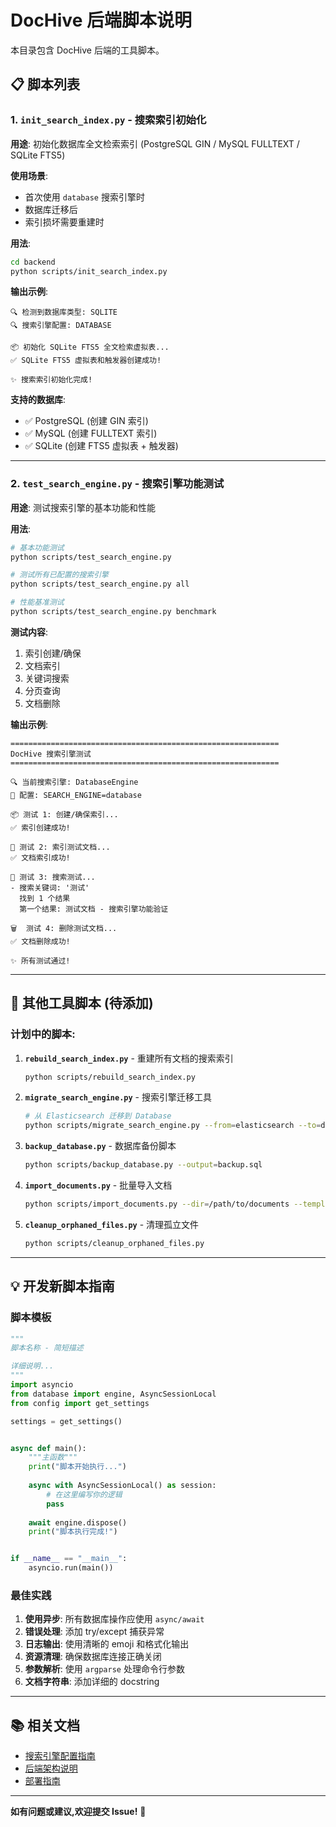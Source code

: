 # DocHive 后端脚本说明

本目录包含 DocHive 后端的工具脚本。

## 📋 脚本列表

### 1. `init_search_index.py` - 搜索索引初始化

**用途**: 初始化数据库全文检索索引 (PostgreSQL GIN / MySQL FULLTEXT / SQLite FTS5)

**使用场景**:
- 首次使用 `database` 搜索引擎时
- 数据库迁移后
- 索引损坏需要重建时

**用法**:
```bash
cd backend
python scripts/init_search_index.py
```

**输出示例**:
```
🔍 检测到数据库类型: SQLITE
🔍 搜索引擎配置: DATABASE

📦 初始化 SQLite FTS5 全文检索虚拟表...
✅ SQLite FTS5 虚拟表和触发器创建成功!

✨ 搜索索引初始化完成!
```

**支持的数据库**:
- ✅ PostgreSQL (创建 GIN 索引)
- ✅ MySQL (创建 FULLTEXT 索引)
- ✅ SQLite (创建 FTS5 虚拟表 + 触发器)

---

### 2. `test_search_engine.py` - 搜索引擎功能测试

**用途**: 测试搜索引擎的基本功能和性能

**用法**:

```bash
# 基本功能测试
python scripts/test_search_engine.py

# 测试所有已配置的搜索引擎
python scripts/test_search_engine.py all

# 性能基准测试
python scripts/test_search_engine.py benchmark
```

**测试内容**:
1. 索引创建/确保
2. 文档索引
3. 关键词搜索
4. 分页查询
5. 文档删除

**输出示例**:
```
============================================================
DocHive 搜索引擎测试
============================================================

🔍 当前搜索引擎: DatabaseEngine
📝 配置: SEARCH_ENGINE=database

📦 测试 1: 创建/确保索引...
✅ 索引创建成功!

📝 测试 2: 索引测试文档...
✅ 文档索引成功!

🔎 测试 3: 搜索测试...
- 搜索关键词: '测试'
  找到 1 个结果
  第一个结果: 测试文档 - 搜索引擎功能验证

🗑️  测试 4: 删除测试文档...
✅ 文档删除成功!

✨ 所有测试通过!
```

---

## 🔧 其他工具脚本 (待添加)

### 计划中的脚本:

1. **`rebuild_search_index.py`** - 重建所有文档的搜索索引
   ```bash
   python scripts/rebuild_search_index.py
   ```

2. **`migrate_search_engine.py`** - 搜索引擎迁移工具
   ```bash
   # 从 Elasticsearch 迁移到 Database
   python scripts/migrate_search_engine.py --from=elasticsearch --to=database
   ```

3. **`backup_database.py`** - 数据库备份脚本
   ```bash
   python scripts/backup_database.py --output=backup.sql
   ```

4. **`import_documents.py`** - 批量导入文档
   ```bash
   python scripts/import_documents.py --dir=/path/to/documents --template=1
   ```

5. **`cleanup_orphaned_files.py`** - 清理孤立文件
   ```bash
   python scripts/cleanup_orphaned_files.py
   ```

---

## 💡 开发新脚本指南

### 脚本模板

```python
"""
脚本名称 - 简短描述

详细说明...
"""
import asyncio
from database import engine, AsyncSessionLocal
from config import get_settings

settings = get_settings()


async def main():
    """主函数"""
    print("脚本开始执行...")
    
    async with AsyncSessionLocal() as session:
        # 在这里编写你的逻辑
        pass
    
    await engine.dispose()
    print("脚本执行完成!")


if __name__ == "__main__":
    asyncio.run(main())
```

### 最佳实践

1. **使用异步**: 所有数据库操作应使用 `async/await`
2. **错误处理**: 添加 try/except 捕获异常
3. **日志输出**: 使用清晰的 emoji 和格式化输出
4. **资源清理**: 确保数据库连接正确关闭
5. **参数解析**: 使用 `argparse` 处理命令行参数
6. **文档字符串**: 添加详细的 docstring

---

## 📚 相关文档

- [搜索引擎配置指南](../docs/SEARCH_ENGINE.md)
- [后端架构说明](../ARCHITECTURE.md)
- [部署指南](../DEPLOYMENT.md)

---

**如有问题或建议,欢迎提交 Issue!** 🎉
